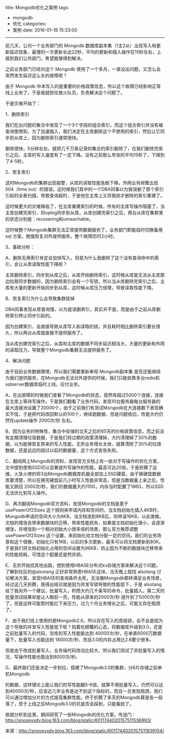 title: Mongodb优化之案例
tags:
  - mongodb
  - 优化
categories:
  - 案例
date: 2016-01-19 15:33:00
---
前几天，公司一个业务部门的 Mongodb 数据库副本集（1主2从）出现写入和更新延迟现象，最慢的一次更新长达22秒，平均的更新和插入操作在15秒左右，上报到我们公共部门，希望能够得到解决。

之前业务部门已经对这个 Mongodb 使用了一个多月，一直没出问题，又怎么会突然发生延迟这么长的故障呢？

由于 Mongodb 中本写入的是重要的价格政策信息，所以这个故障已经影响正常线上业务了，于是我就担任救火队员，负责解决这个问题了。

于是灾难开始了：

1、删除索引

我们在出问题的集合中发现了一个3个字段的组合索引，而这个组合索引并没有被查询使用到，为了加速插入，我们决定在主库删除这个不使用的索引，然后让它同步到从库上，因为删除索引通常很快。

删除很快，5分钟左右，就把几千万条记录的集合的索引删除了，在我们删除完索引之后，主库的写入速度有了一定下降。没有之前那么夸张的平均15秒了，下降到了4-5秒。

2、恢复索引

这时Mongodb的集群出现报警，从库的读取性能急剧下降，外网业务频繁出现 504（time out）的错误。这时候我们其中的一个DBA同事以为我误删了那个索引引起的全表扫描，导致查询超时，于是他在主库上又将我刚才删除的索引重建了。

这时候更大的灾难降临了，在主库重建索引的时候，所有的主库写操作阻塞了，当主库创建完索引，将oplog同步到从库，从库创建完索引之后，两台从库在集群里的状态分别是：recovering和unreachable。

这时候整个Mongodb集群无法正常提供数据服务了，业务部门职能临时切换备用 sql 方案，勉强恢复对外提供服务，整个故障历时2小时。

3、事故分析：

A、删除无用索引肯定会加快写入，但是为什么我删除了这个没有查询命中的索引，会让从库读取性能下降呢？

主库删除索引，同步到从库之后，从库开始删除索引，这时候从库是无法从主库那边拉取同步数据的，因为删除索引会有一个写锁，所以当从库删除完索引之后，主库有大量的更新开始同步到从库，这时候从库压力倍增，导致读取性能下降。

B、恢复索引为什么会导致集群挂掉

DBA同事发现从库查询慢，以为是误删索引，其实并不是，而是由于之前从库删除索引停止同步引起的。

因为创建索引，会直接导致从库写入和读取的锁，并且耗时相比删除索引要长很久，所以两台从库就直接不提供服务了。

当从库创建完索引之后，从库和主库的数据不同步延迟相当大，大量的更新和外网的读取压力，导致整个Mongodb集群无法提供服务了。

4、解决问题

由于目前业务数据骤增，所以我们需要重新审视 Mongodb副本集 是否还能继续为我们提供服务，在Mongodb无法对外提供的时候，我们只能依靠多台redis和sqlserver数据库临时上线，应付业务。

A、在出故障的时候我们查看了Mongodb的状态，竟然有超过5000个连接，连接在主库上等待写操作。于是我们翻看了业务代码，发现10台服务器每台服务器的最大连接池设置了20000个，由于之前我们有测试Mongodb在大连接数下表现确实不佳，于是把代码改回默认的100个，继续跑数据，但是问题依旧，性能大约仍然在update操作  2000次/秒 左右。

B、因为业务的特殊性，集合中存储的当天之后的65天的价格政策信息，而之前没有定期清理垃圾数据，于是我们将过期的政策清理掉，大约清理掉了30%的数据，以为能够恢复原来的写入性能，无奈业务增长太快，就算清除了30%的垃圾数据，还是远远的超过以前的数据量，这个方式宣告失败。

C、翻阅网上Mongodb的资料，发现官方文档上有一些对于写操作的优化方案，文中提到使用SSD可以显著提升写操作的性能，最高可达20倍，于是折腾了运维，火急火燎的将3台Mongodb数据库机器全部加上SSD硬盘，由于换硬盘数据库要清楚，所以在换完硬盘前几小时写入性能非常高，但是当数据量上来之后，性能又跌回 2000次/秒，我们的数据量大约110G，内存当时配置了196G，所以SSD无法优化到写入操作。

D、再次翻阅Mongodb官方资料，发现Mongodb的文档是基于 usePowerOf2Sizes 这个规则来申请内存和空间的，当文档初始化插入4KB时，Mongodb申请的空间大小为8KB，当文档涨到8KB后，则申请16KB，以此类推。文档的增涨会带来数据块的迁移，带来性能损失，如果是文档初始化很小，会逐渐增涨，并增涨到一个相对初始大小很多倍的场景，那么官方推荐调整 usePowerOf2Sizes  这个设置，来初始化给文档分配一定的空间。我们的业务场景和这个很像，初始化只有1KB，以后的多次更新，最多可以将文档更新到80K。于是我们将文档初始化占用的空间设置为96KB，防止因为不断的数据块迁移带来的性能损耗，可惜这个配置还是然并卵。

E、无奈开始找其他出路，想到使用HBASE分布式kv存储方案来解决这个问题，了解到社区的@alsotang 正好非常熟悉HBASE这块，当天晚上就找 alsotang 讨论解决方案，发现HBASE的查询条件太死，无法像Mongodb那样满足业务场景，经过这几天折腾，我得出结论就是因为并发写锁导致的性能低下，于是 alsotang 给了我另外一个建议，批量写入，积攒大约几千条写的命令，批量插入。第二天的批量测试结果却是让人眼前一亮，性能从原来的2000次/秒 提升到了5000次/秒了，但是这样可能暂时能扛下来压力，过几个月业务增长之后，可能又存在瓶颈了。

F、由于我们线上使用的是Mongodb2.6，所以存在写入的库级锁，会不会是因为这个导致的并发写入性能低下呢？抱着吃螃蟹的心态，将数据库升级到3.0，还是之前批量写入的代码，空库的写入性能能达到 40000次/秒，在单表6000万数据量下，批量写入也能达到 18000次/秒，而且3.0的内存占用比2.6要少很多。

但是由于改成批量写入，业务端代码改动比较大，所以我们测试了非批量写入的情况，写操作性能也能达到8000次/秒。

G、最终我们还是决定一步到位，搭建了Mongodb3.0的集群，分6片存储之前单机Mongodb

的数据，这样理论上能让我们的写性能翻5-6倍，就算不用批量写入，仍然可以达到40000次/秒，应该近几年业务是达不到这个指标的，而且一旦发现瓶颈，我们可以通过增加分片的方式提高集群性能。终于折腾了多天的Mongodb算是告一段落了，至于上线之后Mongodb3.0的坑是否会踩到，只能看脸了。

故就分析到这里，期间研究了一些Mongodb的优化方案，传送门：http://snoopyxdy.blog.163.com/blog/static/6011744020157511536993/

来源：http://snoopyxdy.blog.163.com/blog/static/6011744020157511939104/